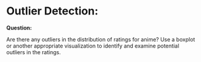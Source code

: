 # **Outlier Detection:**
**Question:**

Are there any outliers in the distribution of ratings for anime? Use a boxplot or another
appropriate visualization to identify and examine potential outliers in the ratings.
